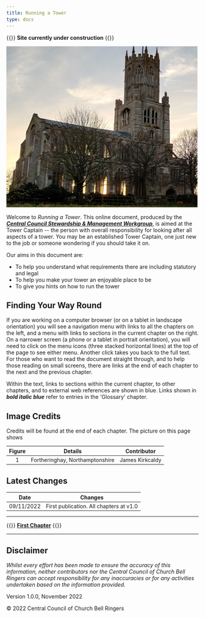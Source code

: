 ```yaml
---
title: Running a Tower
type: docs
---
```


{{<hint danger>}}
**Site currently under construction**
{{</hint>}}

![Fotheringhay, Northamptonshire](fotheringhay_350.jpg)

Welcome to *Running a Tower*. This online document, produced by the ***[Central Council Stewardship & Management Workgroup](../docs/170-glossary/#SWMG)***, is aimed at the Tower Captain -- the person with overall responsibility for looking after all aspects of a tower. You may be an established Tower Captain, one just new to the job or someone wondering if you should take it on.

Our aims in this document are:

- To help you understand what requirements there are including statutory and legal 
- To help you make your tower an enjoyable place to be
- To give you hints on how to run the tower

## Finding Your Way Round

If you are working on a computer browser (or on a tablet in landscape orientation) you will see a navigation menu with links to all the chapters on the left, and a menu with links to sections in the current chapter on the right. On a narrower screen (a phone or a tablet in portrait orientation), you will need to click on the menu icons (three stacked horizontal lines) at the top of the page to see either menu. Another click takes you back to the full text. For those who want to read the document straight through, and to help those reading on small screens, there are links at the end of each chapter to the next and the previous chapter.

Within the text, links to sections within the current chapter, to other chapters, and to external web references are shown in blue. Links shown in ***bold italic blue*** refer to entries in the 'Glossary' chapter.

## Image Credits

Credits will be found at the end of each chapter. The picture on this page shows 

| Figure | Details | Contributor |
| :---: | --- | --- |
| 1 | Fortheringhay, Northamptonshire | James Kirkcaldy |

## Latest Changes

| Date | Changes |
| ---- | ---- |
| 09/11/2022 | First publication. All chapters at v1.0 |

----

{{<hint info>}}
**[First Chapter](docs/010-introduction)**
{{</hint>}}

-----

## Disclaimer

*Whilst every effort has been made to ensure the accuracy of this information, neither contributors nor the Central Council of Church Bell Ringers can accept responsibility for any inaccuracies or for any activities undertaken based on the information provided.*

Version 1.0.0, November 2022

© 2022 Central Council of Church Bell Ringers
